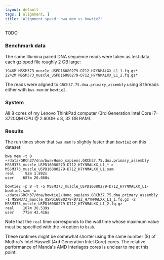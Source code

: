 ```yaml
---
layout: default
tags: [ alignment, ]
title: 'Alignment speed: bwa mem vs bowtie2'
---
```


TODO

### Benchmark data

The same Illumina paired DNA sequence reads were taken as test data, each gzipped file roughly 2 GB large:

```
1946M MSSM373_muscle_USPD16080279-D712_H7YNMALXX_L1_1.fq.gz*
2242M MSSM373_muscle_USPD16080279-D712_H7YNMALXX_L1_2.fq.gz*
```

The reads were aligned to `GRCh37.75.dna.primary_assembly` using 8 threads either with `bwa mem` or `bowtie2`.


### System

All 8 cores of my Lenovo ThinkPad computer (3rd Generation Intel Core i7-3720QM CPU @ 2.60GH x 8, 32 GB RAM).

### Results

The run times show that `bwa mem` is slightly faster than `bowtie2` on this dataset:

```
bwa mem -t 8 ~/data/GRCh37/dna/bwa/Homo_sapiens.GRCh37.75.dna.primary_assembly MSSM373_muscle_USPD16080279-D712_H7YNMALXX_L1_* > MSSM373_muscle_USPD16080279-D712_H7YNMALXX_L1.sam
real     92m 1.892s
user    687m 20.068s

bowtie2 -p 8 -t -S MSSM373_muscle_USPD16080279-D712_H7YNMALXX_L1-bowtie2.sam -x ~/data/GRCh37/dna/bowtie2/Homo_sapiens.GRCh37.75.dna.primary_assembly -1 MSSM373_muscle_USPD16080279-D712_H7YNMALXX_L1_1.fq.gz -2 MSSM373_muscle_USPD16080279-D712_H7YNMALXX_L1_2.fq.gz
real    107m 30.539s
user    775m 43.416s
```

Note that the `real` time corresponds to the wall time whose maximum value must be specified with the `-W` option to `bsub`.

These runtimes might be somewhat shorter using the same number (8) of Mothra's Intel Haswell (4rd Generation Intel Core) cores.  The relative performance of Manda's AMD Interlagos cores is unclear to me at this point.
<!-- MathJax scripts -->
<script type="text/javascript" src="https://cdn.mathjax.org/mathjax/latest/MathJax.js?config=TeX-AMS-MML_HTMLorMML"></script>
